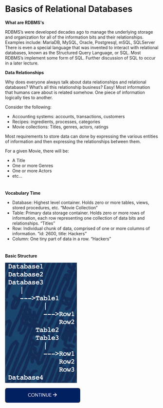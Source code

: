 # Basics of Relational Databases

**What are RDBMS's**

RDBMS’s were developed decades ago to manage the underlying storage and organization for all of the information bits and their relationships.
Examples include: MariaDB, MySQL, Oracle, Postgresql, mSQL, SQLServer
There is even a special language that was invented to interact with relational databases, known as the Structured Query Language, or SQL. Most RDBMS’s implement some form of SQL. Further discussion of SQL to occur in a later lecture.

**Data Relationships**

Why does everyone always talk about data relationships and relational databases? What’s all this relationship business?
Easy! Most information that humans care about is related somehow. One piece of information logically ties to another.

Consider the following:
 - Accounting systems: accounts, transactions, customers
 - Recipes: ingredients, processes, categories
 - Movie collections: Titles, genres, actors, ratings

Most requirements to store data can done by expressing the various entities of information and then expressing the relationships between them.

For a given Movie, there will be:
 - A Title
 - One or more Genres
 - One or more Actors
 - etc...
#
**Vocabulary Time**

- Database: Highest level container. Holds zero or more tables, views, stored procedures, etc. “Movie Collection”
- Table: Primary data storage container. Holds zero or more rows of information, each row representing one collection of data bits and relationships. “Titles”
- Row: Individual chunk of data, comprised of one or more columns of information. “id: 2600, title: Hackers”
- Column: One tiny part of data in a row. “Hackers”
#
**Basic Structure**

![continue](./images/Structure.png)

[![continue](./images/continue.png)](./3_MySQL_Basics.md)
